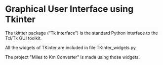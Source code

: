 # Graphical User Interface using Tkinter
The tkinter package (“Tk interface”) is the standard Python interface to the Tcl/Tk GUI toolkit.

All the widgets of TKinter are included in file TKinter_widgets.py 

The project "Miles to Km Converter" is made using those widgets.